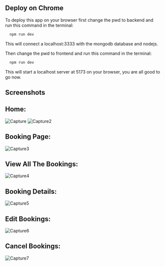 ## Deploy on Chrome

To deploy this app on your browser first change the pwd to backend and run this command in the terminal:

```bash
  npm run dev
```
This will connect a localhost:3333 with the mongodb database and nodejs.

Then change the pwd to frontend and run this command in the terminal:

```bash
  npm run dev
```
This will start a localhost server at 5173 on your browser, you are all good to go now.



## Screenshots 

## Home:
![Capture](https://github.com/ayoopriyanshu/Room-Wise/assets/112677512/4184f165-b7ad-48ea-ba04-1ba42b4d6722)
![Capture2](https://github.com/ayoopriyanshu/Room-Wise/assets/112677512/8d748d2e-510e-43f9-962a-45d020943aaa)

## Booking Page:
![Capture3](https://github.com/ayoopriyanshu/Room-Wise/assets/112677512/903eac37-bac8-4f36-9587-5be558a65e7e)

## View All The Bookings:
![Capture4](https://github.com/ayoopriyanshu/Room-Wise/assets/112677512/e59e9a8b-c113-4134-a9d0-87d6e7b5dbad)

## Booking Details:
![Capture5](https://github.com/ayoopriyanshu/Room-Wise/assets/112677512/4929a9ec-40f1-4f1f-85b9-1d79011e11c6)

## Edit Bookings:
![Capture6](https://github.com/ayoopriyanshu/Room-Wise/assets/112677512/6d37c2d6-5c4d-429e-99ad-9fa76b10febe)

## Cancel Bookings:
![Capture7](https://github.com/ayoopriyanshu/Room-Wise/assets/112677512/73961fb4-11bd-418f-85c2-9a4a787eaa37)
